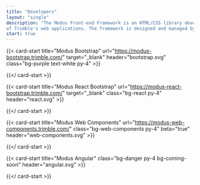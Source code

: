 ```yaml
---
title: "Developers"
layout: "single"
description: "The Modus Front-end Framework is an HTML/CSS library developed as a common, open source platform for all
of Trimble's web applications. The framework is designed and managed by the Trimble UX Council."
start: true
---
```


<div class="row">

{{< card-start title="Modus Bootstrap" url="https://modus-bootstrap.trimble.com/" target="_blank" header="bootstrap.svg" class="bg-purple text-white py-4" >}}

{{</ card-start >}}

{{< card-start title="Modus React Bootstrap" url="https://modus-react-bootstrap.trimble.com/" target="_blank" class="bg-react py-4" header="react.svg" >}}

{{</ card-start >}}

</div>
<div class="row">

{{< card-start title="Modus Web Components" url="https://modus-web-components.trimble.com/" class="bg-web-components py-4" beta="true" header="web-components.svg" >}}

{{</ card-start >}}

{{< card-start title="Modus Angular" class="bg-danger py-4 bg-coming-soon" header="angular.svg" >}}

{{</ card-start >}}

</div>
